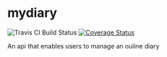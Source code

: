 # mydiary



![Travis CI Build Status](https://travis-ci.com/tonyguesswho/mydiary.svg?branch=server) [![Coverage Status](https://coveralls.io/repos/github/tonyguesswho/mydiary/badge.svg?branch=server)](https://coveralls.io/github/tonyguesswho/mydiary?branch=server)

An api that enables users to manage an ouline diary
